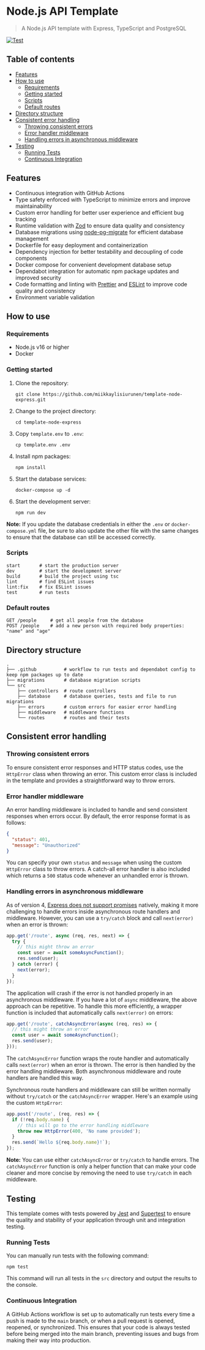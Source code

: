 <!-- omit from toc -->
# Node.js API Template

> A Node.js API template with Express, TypeScript and PostgreSQL

[![Test](https://github.com/miikkaylisiurunen/template-node-express/actions/workflows/test-api.yml/badge.svg)](https://github.com/miikkaylisiurunen/template-node-express/actions/workflows/test-api.yml)

<!-- omit from toc -->
## Table of contents

- [Features](#features)
- [How to use](#how-to-use)
  - [Requirements](#requirements)
  - [Getting started](#getting-started)
  - [Scripts](#scripts)
  - [Default routes](#default-routes)
- [Directory structure](#directory-structure)
- [Consistent error handling](#consistent-error-handling)
  - [Throwing consistent errors](#throwing-consistent-errors)
  - [Error handler middleware](#error-handler-middleware)
  - [Handling errors in asynchronous middleware](#handling-errors-in-asynchronous-middleware)
- [Testing](#testing)
  - [Running Tests](#running-tests)
  - [Continuous Integration](#continuous-integration)

## Features

- Continuous integration with GitHub Actions
- Type safety enforced with TypeScript to minimize errors and improve maintainability
- Custom error handling for better user experience and efficient bug tracking
- Runtime validation with [Zod](https://zod.dev/) to ensure data quality and consistency
- Database migrations using [node-pg-migrate](https://github.com/salsita/node-pg-migrate) for efficient database management
- Dockerfile for easy deployment and containerization
- Dependency injection for better testability and decoupling of code components
- Docker compose for convenient development database setup
- Dependabot integration for automatic npm package updates and improved security
- Code formatting and linting with [Prettier](https://prettier.io) and [ESLint](https://eslint.org/) to improve code quality and consistency
- Environment variable validation

## How to use

### Requirements

- Node.js v16 or higher
- Docker

### Getting started

1. Clone the repository:
   ```
   git clone https://github.com/miikkaylisiurunen/template-node-express.git
   ```
2. Change to the project directory:
   ```
   cd template-node-express
   ```
3. Copy `template.env` to `.env`:
   ```
   cp template.env .env
   ```
4. Install npm packages:
   ```
   npm install
   ```
5. Start the database services:
   ```
   docker-compose up -d
   ```
6. Start the development server:
   ```
   npm run dev
   ```

**Note:** If you update the database credentials in either the `.env` or `docker-compose.yml` file, be sure to also update the other file with the same changes to ensure that the database can still be accessed correctly.

### Scripts

```
start       # start the production server
dev         # start the development server
build       # build the project using tsc
lint        # find ESLint issues
lint:fix    # fix ESLint issues
test        # run tests
```

### Default routes

```
GET /people     # get all people from the database
POST /people    # add a new person with required body properties: "name" and "age"
```

## Directory structure

```
.
├── .github          # workflow to run tests and dependabot config to keep npm packages up to date
├── migrations       # database migration scripts
└── src
    ├── controllers  # route controllers
    ├── database     # database queries, tests and file to run migrations
    ├── errors       # custom errors for easier error handling
    ├── middleware   # middleware functions
    └── routes       # routes and their tests
```

## Consistent error handling

### Throwing consistent errors

To ensure consistent error responses and HTTP status codes, use the `HttpError` class when throwing an error. This custom error class is included in the template and provides a straightforward way to throw errors.

### Error handler middleware

An error handling middleware is included to handle and send consistent responses when errors occur. By default, the error response format is as follows:

```json
{
  "status": 401,
  "message": "Unauthorized"
}
```

You can specify your own `status` and `message` when using the custom `HttpError` class to throw errors. A catch-all error handler is also included which returns a `500` status code whenever an unhandled error is thrown.

### Handling errors in asynchronous middleware

As of version 4, [Express does not support promises](https://expressjs.com/en/guide/error-handling.html) natively, making it more challenging to handle errors inside asynchronous route handlers and middleware. However, you can use a `try/catch` block and call `next(error)` when an error is thrown:

```js
app.get('/route', async (req, res, next) => {
  try {
    // this might throw an error
    const user = await someAsyncFunction();
    res.send(user);
  } catch (error) {
    next(error);
  }
});
```

The application will crash if the error is not handled properly in an asynchronous middleware. If you have a lot of `async` middleware, the above approach can be repetitive. To handle this more efficiently, a wrapper function is included that automatically calls `next(error)` on errors:

```js
app.get('/route', catchAsyncError(async (req, res) => {
  // this might throw an error
  const user = await someAsyncFunction();
  res.send(user);
}));
```

The `catchAsyncError` function wraps the route handler and automatically calls `next(error)` when an error is thrown. The error is then handled by the error handling middleware. Both asynchronous middleware and route handlers are handled this way.

Synchronous route handlers and middleware can still be written normally without `try/catch` or the `catchAsyncError` wrapper. Here's an example using the custom `HttpError`:

```js
app.post('/route', (req, res) => {
  if (!req.body.name) {
    // this will go to the error handling middleware
    throw new HttpError(400, 'No name provided');
  }
  res.send(`Hello ${req.body.name}!`);
});
```

**Note:** You can use either `catchAsyncError` or `try/catch` to handle errors. The `catchAsyncError` function is only a helper function that can make your code cleaner and more concise by removing the need to use `try/catch` in each middleware.

## Testing

This template comes with tests powered by [Jest](https://jestjs.io) and [Supertest](https://github.com/ladjs/supertest) to ensure the quality and stability of your application through unit and integration testing.

### Running Tests

You can manually run tests with the following command:

```
npm test
```

This command will run all tests in the `src` directory and output the results to the console.

### Continuous Integration

A GitHub Actions workflow is set up to automatically run tests every time a push is made to the `main` branch, or when a pull request is opened, reopened, or synchronized. This ensures that your code is always tested before being merged into the main branch, preventing issues and bugs from making their way into production.
